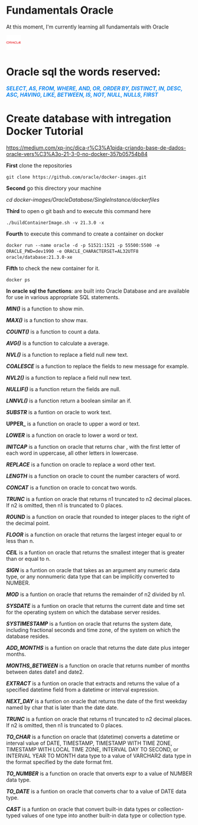 # Fundamentals Oracle
At this moment, I'm currently learning all fundamentals with Oracle

  <img src="https://raw.githubusercontent.com/devicons/devicon/master/icons/oracle/oracle-original.svg" alt="oracle" width="40" height="40"/>

# Oracle sql the words reserved:
**_<span style="color: #1589F0">
    SELECT, AS, FROM, WHERE, AND, OR, ORDER BY, DISTINCT, IN, DESC, ASC, HAVING, LIKE, BETWEEN, IS, NOT, NULL, NULLS, FIRST
</span>_**

# Create database with intregation Docker Tutorial
https://medium.com/xp-inc/dica-r%C3%A1pida-criando-base-de-dados-oracle-vers%C3%A3o-21-3-0-no-docker-357b05754b84

**First** clone the repositories

    git clone https://github.com/oracle/docker-images.git

**Second** go this directory your machine

  *cd docker-images/OracleDatabase/SingleInstance/dockerfiles*

**Third** to open o git bash and to execute this command here

    ./buildContainerImage.sh -v 21.3.0 -x

**Fourth** to execute this command to create a container on docker

    docker run --name oracle -d -p 51521:1521 -p 55500:5500 -e ORACLE_PWD=dev1990 -e ORACLE_CHARACTERSET=AL32UTF8 oracle/database:21.3.0-xe

**Fifth** to check the new container for it.

    docker ps
  

**In oracle sql the functions**: are built into Oracle Database and are available for use in various appropriate SQL statements.

**_MIN()_**     is a function to show min.

**_MAX()_**     is a function to show max.

**_COUNT()_**   is a function to count a data.

**_AVG()_**     is a function to calculate a average.

**_NVL()_**     is a function to replace a field null new text.

**_COALESCE_**  is a function to replace the fields to new message for example.

**_NVL2()_**    is a function to replace a field null new text.

**_NULLIF()_**  is a function return the fields are null.

**_LNNVL()_**   is a function return a boolean similar an if.

**_SUBSTR_**    is a funtion on oracle to work text.

**UPPER_**      is a function on oracle to upper a word or text.

**_LOWER_**     is a function on oracle to lower a word or text.

**_INITCAP_**   is a function on oracle that returns char , with the first letter of each word in uppercase, all other letters in lowercase.

**_REPLACE_**   is a function on oracle to replace a word other text.

**_LENGTH_**    is a function on oracle to count the number caracters of word.

**_CONCAT_**    is a function on oracle to concat two words.

**_TRUNC_**     is a funtion on oracle that returns n1 truncated to n2 decimal places. If n2 is omitted, then n1 is truncated to 0 places.

**_ROUND_**     is a function on oracle that rounded to integer places to the right of the decimal point.

**_FLOOR_**     is a function on oracle that returns the largest integer equal to or less than n.

**_CEIL_**      is a funtion on oracle that returns the smallest integer that is greater than or equal to n.

**_SIGN_**      is a funtion on oracle that takes as an argument any numeric data type, or any nonnumeric data type that can be implicitly converted to NUMBER.

**_MOD_**       is a funtion on oracle that returns the remainder of n2 divided by n1.

**_SYSDATE_**   is a funtion on oracle that returns the current date and time set for the operating system on which the database server resides.

**_SYSTIMESTAMP_**   is a funtion on oracle that  returns the system date, including fractional seconds and time zone, of the system on which the database resides.

**_ADD_MONTHS_**     is a funtion on oracle that  returns the date date plus integer months.

**_MONTHS_BETWEEN_** is a function on oracle that returns number of months between dates date1 and date2.

**_EXTRACT_**        is a funtion on oracle that extracts and returns the value of a specified datetime field from a datetime or interval expression.

**_NEXT_DAY_**       is a funtion on oracle that returns the date of the first weekday named by char that is later than the date date.

**_TRUNC_**          is a funtion on oracle that returns n1 truncated to n2 decimal places. If n2 is omitted, then n1 is truncated to 0 places.

**_TO_CHAR_**        is a function on oracle that (datetime) converts a datetime or interval value of DATE, TIMESTAMP, TIMESTAMP WITH TIME ZONE, TIMESTAMP WITH LOCAL TIME ZONE, INTERVAL DAY TO SECOND, or INTERVAL YEAR TO MONTH data type to a value of VARCHAR2 data type in the format specified by the date format fmt.

**_TO_NUMBER_**      is a function on oracle that onverts expr to a value of NUMBER data type.

**_TO_DATE_**        is a funtion on oracle that converts char to a value of DATE data type.

**_CAST_**           is a funtion on oracle that convert built-in data types or collection-typed values of one type into another built-in data type or collection type.
